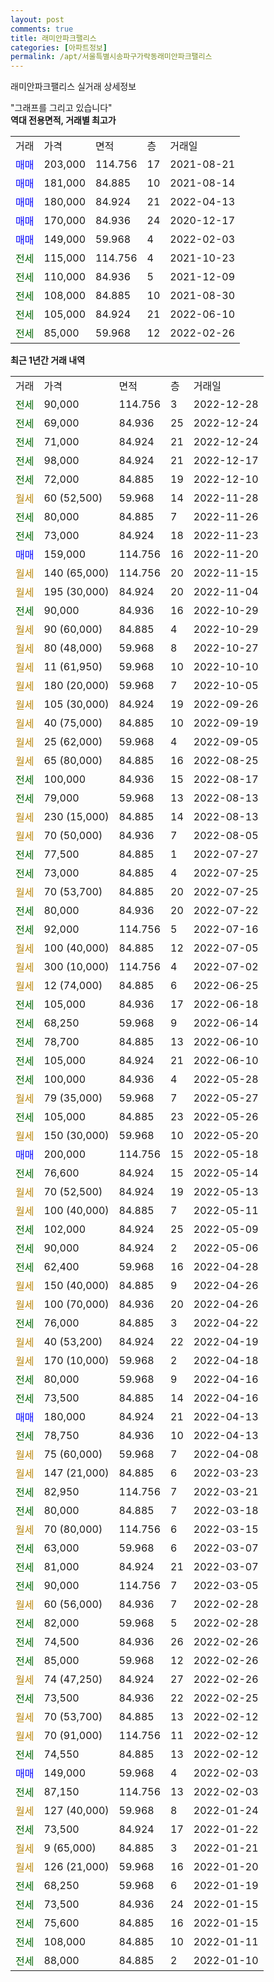 ```yaml
---
layout: post
comments: true
title: 래미안파크팰리스
categories: [아파트정보]
permalink: /apt/서울특별시송파구가락동래미안파크팰리스
---
```


래미안파크팰리스 실거래 상세정보

<script type="text/javascript">
  google.charts.load('current', {'packages':['line', 'corechart']});
  google.charts.setOnLoadCallback(drawChart);

  function drawChart() {
    var data = new google.visualization.DataTable();
    data.addColumn('date', '거래일');
    data.addColumn('number', "매매");
    data.addColumn('number', "전세");
    data.addColumn('number', "전매");

    data.addRows([[new Date(Date.parse("2022-12-28")), null, 90000, null], [new Date(Date.parse("2022-12-24")), null, 69000, null], [new Date(Date.parse("2022-12-24")), null, 71000, null], [new Date(Date.parse("2022-12-17")), null, 98000, null], [new Date(Date.parse("2022-12-10")), null, 72000, null], [new Date(Date.parse("2022-11-28")), null, null, null], [new Date(Date.parse("2022-11-26")), null, 80000, null], [new Date(Date.parse("2022-11-23")), null, 73000, null], [new Date(Date.parse("2022-11-20")), 159000, null, null], [new Date(Date.parse("2022-11-15")), null, null, null], [new Date(Date.parse("2022-11-04")), null, null, null], [new Date(Date.parse("2022-10-29")), null, 90000, null], [new Date(Date.parse("2022-10-29")), null, null, null], [new Date(Date.parse("2022-10-27")), null, null, null], [new Date(Date.parse("2022-10-10")), null, null, null], [new Date(Date.parse("2022-10-05")), null, null, null], [new Date(Date.parse("2022-09-26")), null, null, null], [new Date(Date.parse("2022-09-19")), null, null, null], [new Date(Date.parse("2022-09-05")), null, null, null], [new Date(Date.parse("2022-08-25")), null, null, null], [new Date(Date.parse("2022-08-17")), null, 100000, null], [new Date(Date.parse("2022-08-13")), null, 79000, null], [new Date(Date.parse("2022-08-13")), null, null, null], [new Date(Date.parse("2022-08-05")), null, null, null], [new Date(Date.parse("2022-07-27")), null, 77500, null], [new Date(Date.parse("2022-07-25")), null, 73000, null], [new Date(Date.parse("2022-07-25")), null, null, null], [new Date(Date.parse("2022-07-22")), null, 80000, null], [new Date(Date.parse("2022-07-16")), null, 92000, null], [new Date(Date.parse("2022-07-05")), null, null, null], [new Date(Date.parse("2022-07-02")), null, null, null], [new Date(Date.parse("2022-06-25")), null, null, null], [new Date(Date.parse("2022-06-18")), null, 105000, null], [new Date(Date.parse("2022-06-14")), null, 68250, null], [new Date(Date.parse("2022-06-10")), null, 78700, null], [new Date(Date.parse("2022-06-10")), null, 105000, null], [new Date(Date.parse("2022-05-28")), null, 100000, null], [new Date(Date.parse("2022-05-27")), null, null, null], [new Date(Date.parse("2022-05-26")), null, 105000, null], [new Date(Date.parse("2022-05-20")), null, null, null], [new Date(Date.parse("2022-05-18")), 200000, null, null], [new Date(Date.parse("2022-05-14")), null, 76600, null], [new Date(Date.parse("2022-05-13")), null, null, null], [new Date(Date.parse("2022-05-11")), null, null, null], [new Date(Date.parse("2022-05-09")), null, 102000, null], [new Date(Date.parse("2022-05-06")), null, 90000, null], [new Date(Date.parse("2022-04-28")), null, 62400, null], [new Date(Date.parse("2022-04-26")), null, null, null], [new Date(Date.parse("2022-04-26")), null, null, null], [new Date(Date.parse("2022-04-22")), null, 76000, null], [new Date(Date.parse("2022-04-19")), null, null, null], [new Date(Date.parse("2022-04-18")), null, null, null], [new Date(Date.parse("2022-04-16")), null, 80000, null], [new Date(Date.parse("2022-04-16")), null, 73500, null], [new Date(Date.parse("2022-04-13")), 180000, null, null], [new Date(Date.parse("2022-04-13")), null, 78750, null], [new Date(Date.parse("2022-04-08")), null, null, null], [new Date(Date.parse("2022-03-23")), null, null, null], [new Date(Date.parse("2022-03-21")), null, 82950, null], [new Date(Date.parse("2022-03-18")), null, 80000, null], [new Date(Date.parse("2022-03-15")), null, null, null], [new Date(Date.parse("2022-03-07")), null, 63000, null], [new Date(Date.parse("2022-03-07")), null, 81000, null], [new Date(Date.parse("2022-03-05")), null, 90000, null], [new Date(Date.parse("2022-02-28")), null, null, null], [new Date(Date.parse("2022-02-28")), null, 82000, null], [new Date(Date.parse("2022-02-26")), null, 74500, null], [new Date(Date.parse("2022-02-26")), null, 85000, null], [new Date(Date.parse("2022-02-26")), null, null, null], [new Date(Date.parse("2022-02-25")), null, 73500, null], [new Date(Date.parse("2022-02-12")), null, null, null], [new Date(Date.parse("2022-02-12")), null, null, null], [new Date(Date.parse("2022-02-12")), null, 74550, null], [new Date(Date.parse("2022-02-03")), 149000, null, null], [new Date(Date.parse("2022-02-03")), null, 87150, null], [new Date(Date.parse("2022-01-24")), null, null, null], [new Date(Date.parse("2022-01-22")), null, 73500, null], [new Date(Date.parse("2022-01-21")), null, null, null], [new Date(Date.parse("2022-01-20")), null, null, null], [new Date(Date.parse("2022-01-19")), null, 68250, null], [new Date(Date.parse("2022-01-15")), null, 73500, null], [new Date(Date.parse("2022-01-15")), null, 75600, null], [new Date(Date.parse("2022-01-11")), null, 108000, null], [new Date(Date.parse("2022-01-10")), null, 88000, null]]);

    var options = {
      hAxis: {
        format: 'yyyy/MM/dd'
      },    
      lineWidth: 0,
      pointsVisible: true,    
      title: '최근 1년간 유형별 실거래가 분포',
      legend: { position: 'bottom' }
    };

    var formatter = new google.visualization.NumberFormat({pattern:'###,###'} );
    formatter.format(data, 1);
    formatter.format(data, 2);
    
    setTimeout(function() {
        var chart = new google.visualization.LineChart(document.getElementById('columnchart_material'));
        chart.draw(data, (options));
        document.getElementById('loading').style.display = 'none';
    }, 200);
  }
</script>


<div id="loading" style="z-index:20; display: block; margin-left: 0px">"그래프를 그리고 있습니다"</div>
<div id="columnchart_material" style="width: 95%; margin-left: 0px; display: block"></div>
<!-- contents start -->
<b>역대 전용면적, 거래별 최고가</b>
<table class="sortable">
    <tr>
      <td>거래</td>
      <td>가격</td>
      <td>면적</td>
      <td>층</td>
      <td>거래일</td>
    </tr>
        <tr>
          <td><a style="color: blue">매매</a></td>
          <td>203,000</td>
          <td>114.756</td>
          <td>17</td>
          <td>2021-08-21</td>
        </tr>            <tr>
          <td><a style="color: blue">매매</a></td>
          <td>181,000</td>
          <td>84.885</td>
          <td>10</td>
          <td>2021-08-14</td>
        </tr>            <tr>
          <td><a style="color: blue">매매</a></td>
          <td>180,000</td>
          <td>84.924</td>
          <td>21</td>
          <td>2022-04-13</td>
        </tr>            <tr>
          <td><a style="color: blue">매매</a></td>
          <td>170,000</td>
          <td>84.936</td>
          <td>24</td>
          <td>2020-12-17</td>
        </tr>            <tr>
          <td><a style="color: blue">매매</a></td>
          <td>149,000</td>
          <td>59.968</td>
          <td>4</td>
          <td>2022-02-03</td>
        </tr>        
        <tr>
              <td><a style="color: darkgreen">전세</a></td>
              <td>115,000</td>
              <td>114.756</td>
              <td>4</td>
              <td>2021-10-23</td>
            </tr>            <tr>
              <td><a style="color: darkgreen">전세</a></td>
              <td>110,000</td>
              <td>84.936</td>
              <td>5</td>
              <td>2021-12-09</td>
            </tr>            <tr>
              <td><a style="color: darkgreen">전세</a></td>
              <td>108,000</td>
              <td>84.885</td>
              <td>10</td>
              <td>2021-08-30</td>
            </tr>            <tr>
              <td><a style="color: darkgreen">전세</a></td>
              <td>105,000</td>
              <td>84.924</td>
              <td>21</td>
              <td>2022-06-10</td>
            </tr>            <tr>
              <td><a style="color: darkgreen">전세</a></td>
              <td>85,000</td>
              <td>59.968</td>
              <td>12</td>
              <td>2022-02-26</td>
            </tr>        
    
</table>

<b>최근 1년간 거래 내역</b>

<table class="sortable">
    <tr>
      <td>거래</td>
      <td>가격</td>
      <td>면적</td>
      <td>층</td>
      <td>거래일</td>
    </tr>
    <tr>
      <td><a style="color: darkgreen">전세</a></td>
      <td>90,000</td>
      <td>114.756</td>
      <td>3</td>
      <td>2022-12-28</td>
    </tr>          <tr>
      <td><a style="color: darkgreen">전세</a></td>
      <td>69,000</td>
      <td>84.936</td>
      <td>25</td>
      <td>2022-12-24</td>
    </tr>          <tr>
      <td><a style="color: darkgreen">전세</a></td>
      <td>71,000</td>
      <td>84.924</td>
      <td>21</td>
      <td>2022-12-24</td>
    </tr>          <tr>
      <td><a style="color: darkgreen">전세</a></td>
      <td>98,000</td>
      <td>84.924</td>
      <td>21</td>
      <td>2022-12-17</td>
    </tr>          <tr>
      <td><a style="color: darkgreen">전세</a></td>
      <td>72,000</td>
      <td>84.885</td>
      <td>19</td>
      <td>2022-12-10</td>
    </tr>          <tr>
      <td><a style="color: darkgoldenrod">월세</a></td>
      <td>60 (52,500)</td>
      <td>59.968</td>
      <td>14</td>
      <td>2022-11-28</td>
    </tr>          <tr>
      <td><a style="color: darkgreen">전세</a></td>
      <td>80,000</td>
      <td>84.885</td>
      <td>7</td>
      <td>2022-11-26</td>
    </tr>          <tr>
      <td><a style="color: darkgreen">전세</a></td>
      <td>73,000</td>
      <td>84.924</td>
      <td>18</td>
      <td>2022-11-23</td>
    </tr>          <tr>
      <td><a style="color: blue">매매</a></td>
      <td>159,000</td>
      <td>114.756</td>
      <td>16</td>
      <td>2022-11-20</td>
    </tr>          <tr>
      <td><a style="color: darkgoldenrod">월세</a></td>
      <td>140 (65,000)</td>
      <td>114.756</td>
      <td>20</td>
      <td>2022-11-15</td>
    </tr>          <tr>
      <td><a style="color: darkgoldenrod">월세</a></td>
      <td>195 (30,000)</td>
      <td>84.924</td>
      <td>20</td>
      <td>2022-11-04</td>
    </tr>          <tr>
      <td><a style="color: darkgreen">전세</a></td>
      <td>90,000</td>
      <td>84.936</td>
      <td>16</td>
      <td>2022-10-29</td>
    </tr>          <tr>
      <td><a style="color: darkgoldenrod">월세</a></td>
      <td>90 (60,000)</td>
      <td>84.885</td>
      <td>4</td>
      <td>2022-10-29</td>
    </tr>          <tr>
      <td><a style="color: darkgoldenrod">월세</a></td>
      <td>80 (48,000)</td>
      <td>59.968</td>
      <td>8</td>
      <td>2022-10-27</td>
    </tr>          <tr>
      <td><a style="color: darkgoldenrod">월세</a></td>
      <td>11 (61,950)</td>
      <td>59.968</td>
      <td>10</td>
      <td>2022-10-10</td>
    </tr>          <tr>
      <td><a style="color: darkgoldenrod">월세</a></td>
      <td>180 (20,000)</td>
      <td>59.968</td>
      <td>7</td>
      <td>2022-10-05</td>
    </tr>          <tr>
      <td><a style="color: darkgoldenrod">월세</a></td>
      <td>105 (30,000)</td>
      <td>84.924</td>
      <td>19</td>
      <td>2022-09-26</td>
    </tr>          <tr>
      <td><a style="color: darkgoldenrod">월세</a></td>
      <td>40 (75,000)</td>
      <td>84.885</td>
      <td>10</td>
      <td>2022-09-19</td>
    </tr>          <tr>
      <td><a style="color: darkgoldenrod">월세</a></td>
      <td>25 (62,000)</td>
      <td>59.968</td>
      <td>4</td>
      <td>2022-09-05</td>
    </tr>          <tr>
      <td><a style="color: darkgoldenrod">월세</a></td>
      <td>65 (80,000)</td>
      <td>84.885</td>
      <td>16</td>
      <td>2022-08-25</td>
    </tr>          <tr>
      <td><a style="color: darkgreen">전세</a></td>
      <td>100,000</td>
      <td>84.936</td>
      <td>15</td>
      <td>2022-08-17</td>
    </tr>          <tr>
      <td><a style="color: darkgreen">전세</a></td>
      <td>79,000</td>
      <td>59.968</td>
      <td>13</td>
      <td>2022-08-13</td>
    </tr>          <tr>
      <td><a style="color: darkgoldenrod">월세</a></td>
      <td>230 (15,000)</td>
      <td>84.885</td>
      <td>14</td>
      <td>2022-08-13</td>
    </tr>          <tr>
      <td><a style="color: darkgoldenrod">월세</a></td>
      <td>70 (50,000)</td>
      <td>84.936</td>
      <td>7</td>
      <td>2022-08-05</td>
    </tr>          <tr>
      <td><a style="color: darkgreen">전세</a></td>
      <td>77,500</td>
      <td>84.885</td>
      <td>1</td>
      <td>2022-07-27</td>
    </tr>          <tr>
      <td><a style="color: darkgreen">전세</a></td>
      <td>73,000</td>
      <td>84.885</td>
      <td>4</td>
      <td>2022-07-25</td>
    </tr>          <tr>
      <td><a style="color: darkgoldenrod">월세</a></td>
      <td>70 (53,700)</td>
      <td>84.885</td>
      <td>20</td>
      <td>2022-07-25</td>
    </tr>          <tr>
      <td><a style="color: darkgreen">전세</a></td>
      <td>80,000</td>
      <td>84.936</td>
      <td>20</td>
      <td>2022-07-22</td>
    </tr>          <tr>
      <td><a style="color: darkgreen">전세</a></td>
      <td>92,000</td>
      <td>114.756</td>
      <td>5</td>
      <td>2022-07-16</td>
    </tr>          <tr>
      <td><a style="color: darkgoldenrod">월세</a></td>
      <td>100 (40,000)</td>
      <td>84.885</td>
      <td>12</td>
      <td>2022-07-05</td>
    </tr>          <tr>
      <td><a style="color: darkgoldenrod">월세</a></td>
      <td>300 (10,000)</td>
      <td>114.756</td>
      <td>4</td>
      <td>2022-07-02</td>
    </tr>          <tr>
      <td><a style="color: darkgoldenrod">월세</a></td>
      <td>12 (74,000)</td>
      <td>84.885</td>
      <td>6</td>
      <td>2022-06-25</td>
    </tr>          <tr>
      <td><a style="color: darkgreen">전세</a></td>
      <td>105,000</td>
      <td>84.936</td>
      <td>17</td>
      <td>2022-06-18</td>
    </tr>          <tr>
      <td><a style="color: darkgreen">전세</a></td>
      <td>68,250</td>
      <td>59.968</td>
      <td>9</td>
      <td>2022-06-14</td>
    </tr>          <tr>
      <td><a style="color: darkgreen">전세</a></td>
      <td>78,700</td>
      <td>84.885</td>
      <td>13</td>
      <td>2022-06-10</td>
    </tr>          <tr>
      <td><a style="color: darkgreen">전세</a></td>
      <td>105,000</td>
      <td>84.924</td>
      <td>21</td>
      <td>2022-06-10</td>
    </tr>          <tr>
      <td><a style="color: darkgreen">전세</a></td>
      <td>100,000</td>
      <td>84.936</td>
      <td>4</td>
      <td>2022-05-28</td>
    </tr>          <tr>
      <td><a style="color: darkgoldenrod">월세</a></td>
      <td>79 (35,000)</td>
      <td>59.968</td>
      <td>7</td>
      <td>2022-05-27</td>
    </tr>          <tr>
      <td><a style="color: darkgreen">전세</a></td>
      <td>105,000</td>
      <td>84.885</td>
      <td>23</td>
      <td>2022-05-26</td>
    </tr>          <tr>
      <td><a style="color: darkgoldenrod">월세</a></td>
      <td>150 (30,000)</td>
      <td>59.968</td>
      <td>10</td>
      <td>2022-05-20</td>
    </tr>          <tr>
      <td><a style="color: blue">매매</a></td>
      <td>200,000</td>
      <td>114.756</td>
      <td>15</td>
      <td>2022-05-18</td>
    </tr>          <tr>
      <td><a style="color: darkgreen">전세</a></td>
      <td>76,600</td>
      <td>84.924</td>
      <td>15</td>
      <td>2022-05-14</td>
    </tr>          <tr>
      <td><a style="color: darkgoldenrod">월세</a></td>
      <td>70 (52,500)</td>
      <td>84.924</td>
      <td>19</td>
      <td>2022-05-13</td>
    </tr>          <tr>
      <td><a style="color: darkgoldenrod">월세</a></td>
      <td>100 (40,000)</td>
      <td>84.885</td>
      <td>7</td>
      <td>2022-05-11</td>
    </tr>          <tr>
      <td><a style="color: darkgreen">전세</a></td>
      <td>102,000</td>
      <td>84.924</td>
      <td>25</td>
      <td>2022-05-09</td>
    </tr>          <tr>
      <td><a style="color: darkgreen">전세</a></td>
      <td>90,000</td>
      <td>84.924</td>
      <td>2</td>
      <td>2022-05-06</td>
    </tr>          <tr>
      <td><a style="color: darkgreen">전세</a></td>
      <td>62,400</td>
      <td>59.968</td>
      <td>16</td>
      <td>2022-04-28</td>
    </tr>          <tr>
      <td><a style="color: darkgoldenrod">월세</a></td>
      <td>150 (40,000)</td>
      <td>84.885</td>
      <td>9</td>
      <td>2022-04-26</td>
    </tr>          <tr>
      <td><a style="color: darkgoldenrod">월세</a></td>
      <td>100 (70,000)</td>
      <td>84.936</td>
      <td>20</td>
      <td>2022-04-26</td>
    </tr>          <tr>
      <td><a style="color: darkgreen">전세</a></td>
      <td>76,000</td>
      <td>84.885</td>
      <td>3</td>
      <td>2022-04-22</td>
    </tr>          <tr>
      <td><a style="color: darkgoldenrod">월세</a></td>
      <td>40 (53,200)</td>
      <td>84.924</td>
      <td>22</td>
      <td>2022-04-19</td>
    </tr>          <tr>
      <td><a style="color: darkgoldenrod">월세</a></td>
      <td>170 (10,000)</td>
      <td>59.968</td>
      <td>2</td>
      <td>2022-04-18</td>
    </tr>          <tr>
      <td><a style="color: darkgreen">전세</a></td>
      <td>80,000</td>
      <td>59.968</td>
      <td>9</td>
      <td>2022-04-16</td>
    </tr>          <tr>
      <td><a style="color: darkgreen">전세</a></td>
      <td>73,500</td>
      <td>84.885</td>
      <td>14</td>
      <td>2022-04-16</td>
    </tr>          <tr>
      <td><a style="color: blue">매매</a></td>
      <td>180,000</td>
      <td>84.924</td>
      <td>21</td>
      <td>2022-04-13</td>
    </tr>          <tr>
      <td><a style="color: darkgreen">전세</a></td>
      <td>78,750</td>
      <td>84.936</td>
      <td>10</td>
      <td>2022-04-13</td>
    </tr>          <tr>
      <td><a style="color: darkgoldenrod">월세</a></td>
      <td>75 (60,000)</td>
      <td>59.968</td>
      <td>7</td>
      <td>2022-04-08</td>
    </tr>          <tr>
      <td><a style="color: darkgoldenrod">월세</a></td>
      <td>147 (21,000)</td>
      <td>84.885</td>
      <td>6</td>
      <td>2022-03-23</td>
    </tr>          <tr>
      <td><a style="color: darkgreen">전세</a></td>
      <td>82,950</td>
      <td>114.756</td>
      <td>7</td>
      <td>2022-03-21</td>
    </tr>          <tr>
      <td><a style="color: darkgreen">전세</a></td>
      <td>80,000</td>
      <td>84.885</td>
      <td>7</td>
      <td>2022-03-18</td>
    </tr>          <tr>
      <td><a style="color: darkgoldenrod">월세</a></td>
      <td>70 (80,000)</td>
      <td>114.756</td>
      <td>6</td>
      <td>2022-03-15</td>
    </tr>          <tr>
      <td><a style="color: darkgreen">전세</a></td>
      <td>63,000</td>
      <td>59.968</td>
      <td>6</td>
      <td>2022-03-07</td>
    </tr>          <tr>
      <td><a style="color: darkgreen">전세</a></td>
      <td>81,000</td>
      <td>84.924</td>
      <td>21</td>
      <td>2022-03-07</td>
    </tr>          <tr>
      <td><a style="color: darkgreen">전세</a></td>
      <td>90,000</td>
      <td>114.756</td>
      <td>7</td>
      <td>2022-03-05</td>
    </tr>          <tr>
      <td><a style="color: darkgoldenrod">월세</a></td>
      <td>60 (56,000)</td>
      <td>84.936</td>
      <td>7</td>
      <td>2022-02-28</td>
    </tr>          <tr>
      <td><a style="color: darkgreen">전세</a></td>
      <td>82,000</td>
      <td>59.968</td>
      <td>5</td>
      <td>2022-02-28</td>
    </tr>          <tr>
      <td><a style="color: darkgreen">전세</a></td>
      <td>74,500</td>
      <td>84.936</td>
      <td>26</td>
      <td>2022-02-26</td>
    </tr>          <tr>
      <td><a style="color: darkgreen">전세</a></td>
      <td>85,000</td>
      <td>59.968</td>
      <td>12</td>
      <td>2022-02-26</td>
    </tr>          <tr>
      <td><a style="color: darkgoldenrod">월세</a></td>
      <td>74 (47,250)</td>
      <td>84.924</td>
      <td>27</td>
      <td>2022-02-26</td>
    </tr>          <tr>
      <td><a style="color: darkgreen">전세</a></td>
      <td>73,500</td>
      <td>84.936</td>
      <td>22</td>
      <td>2022-02-25</td>
    </tr>          <tr>
      <td><a style="color: darkgoldenrod">월세</a></td>
      <td>70 (53,700)</td>
      <td>84.885</td>
      <td>13</td>
      <td>2022-02-12</td>
    </tr>          <tr>
      <td><a style="color: darkgoldenrod">월세</a></td>
      <td>70 (91,000)</td>
      <td>114.756</td>
      <td>11</td>
      <td>2022-02-12</td>
    </tr>          <tr>
      <td><a style="color: darkgreen">전세</a></td>
      <td>74,550</td>
      <td>84.885</td>
      <td>13</td>
      <td>2022-02-12</td>
    </tr>          <tr>
      <td><a style="color: blue">매매</a></td>
      <td>149,000</td>
      <td>59.968</td>
      <td>4</td>
      <td>2022-02-03</td>
    </tr>          <tr>
      <td><a style="color: darkgreen">전세</a></td>
      <td>87,150</td>
      <td>114.756</td>
      <td>13</td>
      <td>2022-02-03</td>
    </tr>          <tr>
      <td><a style="color: darkgoldenrod">월세</a></td>
      <td>127 (40,000)</td>
      <td>59.968</td>
      <td>8</td>
      <td>2022-01-24</td>
    </tr>          <tr>
      <td><a style="color: darkgreen">전세</a></td>
      <td>73,500</td>
      <td>84.924</td>
      <td>17</td>
      <td>2022-01-22</td>
    </tr>          <tr>
      <td><a style="color: darkgoldenrod">월세</a></td>
      <td>9 (65,000)</td>
      <td>84.885</td>
      <td>3</td>
      <td>2022-01-21</td>
    </tr>          <tr>
      <td><a style="color: darkgoldenrod">월세</a></td>
      <td>126 (21,000)</td>
      <td>59.968</td>
      <td>16</td>
      <td>2022-01-20</td>
    </tr>          <tr>
      <td><a style="color: darkgreen">전세</a></td>
      <td>68,250</td>
      <td>59.968</td>
      <td>6</td>
      <td>2022-01-19</td>
    </tr>          <tr>
      <td><a style="color: darkgreen">전세</a></td>
      <td>73,500</td>
      <td>84.936</td>
      <td>24</td>
      <td>2022-01-15</td>
    </tr>          <tr>
      <td><a style="color: darkgreen">전세</a></td>
      <td>75,600</td>
      <td>84.885</td>
      <td>16</td>
      <td>2022-01-15</td>
    </tr>          <tr>
      <td><a style="color: darkgreen">전세</a></td>
      <td>108,000</td>
      <td>84.885</td>
      <td>10</td>
      <td>2022-01-11</td>
    </tr>          <tr>
      <td><a style="color: darkgreen">전세</a></td>
      <td>88,000</td>
      <td>84.885</td>
      <td>2</td>
      <td>2022-01-10</td>
    </tr>      </table>
<!-- contents end -->    


